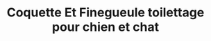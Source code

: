 ---
title: "Coquette Et Finegueule toilettage pour chien et chat"
url: /montreal/coquette-et-finegueule-toilettage-pour-chien-et-chat/
shop: Tiersalon
---